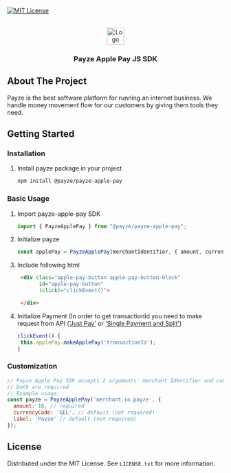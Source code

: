 <div id="top"></div>

[comment]: <> ([![Stargazers][stars-shield]][stars-url])
[![MIT License][license-shield]][license-url]



<!-- PROJECT LOGO -->
<br />
<div align="center">
  <a href="https://payze.io" target="_blank">
    <img src="https://payze.io/assets/images/logo_v2.svg" alt="Logo" height="40">
  </a>

<h3 align="center">Payze Apple Pay JS SDK</h3>

[comment]: <> (  <p align="center">)

[comment]: <> (    <a href="">View Demo</a>)

[comment]: <> (    ·)

[comment]: <> (    <a href="">Report Bug</a>)

[comment]: <> (  </p>)
</div>

<!-- ABOUT THE PROJECT -->

## About The Project

Payze is the best software platform for running an internet business. We handle money movement flow for our customers by
giving them tools they need.

<!-- GETTING STARTED -->

## Getting Started

### Installation

1. Install payze package in your project
   ```sh
   npm install @payze/payze-apple-pay
   ```

### Basic Usage

1. Import payze-apple-pay SDK
   ```ts
   import { PayzeApplePay } from "@payze/payze-apple-pay";
   ```
2. Initialize payze
   ```ts
   const applePay = PayzeApplePay(merchantIdentifier, { amount, currencyCode, label });
   ```
3. Include following html
   ```html
    <div class="apple-pay-button apple-pay-button-black" 
          id="apple-pay-button" 
          (click)="clickEvent()">

    </div>
   ```
4. Initialize Payment (In order to get transactionId you need to make request from API (<a href="https://docs.payze.io/reference/just-pay">'Just Pay'</a> or <a href="https://docs.payze.io/reference/single-payment-and-split">'Single Payment and Split'</a>)
   ```ts
   clickEvent() {
    this.applePay.makeApplePay('transactionId');
   }
   ```

### Customization

```js
// Payze Apple Pay SDK accepts 2 arguments: merchant Identifier and configuration
// both are required
// Example usage: 
const payze = PayzeApplePay('merchant.io.payze', {
  amount: 10, // required
  currencyCode: 'GEL', // default (not required)
  label: 'Payze' // default (not required)
});
 ```

<!-- LICENSE -->

## License

Distributed under the MIT License. See `LICENSE.txt` for more information.


[stars-shield]: https://img.shields.io/github/stars/othneildrew/Best-README-Template.svg?style=for-the-badge

[stars-url]: https://github.com/othneildrew/Best-README-Template/stargazers

[license-shield]: https://img.shields.io/github/license/othneildrew/Best-README-Template.svg?style=for-the-badge

[license-url]: https://github.com/LICENSE.txt
